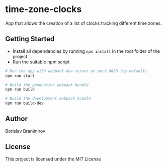 # time-zone-clocks
App that allows the creation of a list of clocks tracking different time zones.

## Getting Started
- Install all dependencies by running `npm install` in the root folder of the project
- Run the suitable npm script
```sh
# Run the app with webpack-dev-server on port 8080 (by default)
npm run start

# Build the production webpack bundle
npm run build

# Build the development webpack bundle
npm run build-dev
```

## Author
Borislav Branimirov

## License
This project is licensed under the MIT License 

